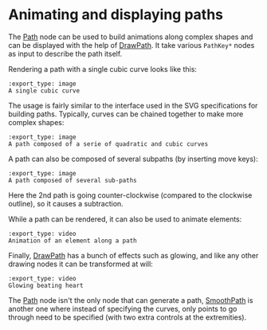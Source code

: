 # Animating and displaying paths

The [Path] node can be used to build animations along complex shapes and can
be displayed with the help of [DrawPath]. It take various `PathKey*` nodes as
input to describe the path itself.

Rendering a path with a single cubic curve looks like this:

```{nope} path.simple
:export_type: image
A single cubic curve
```

The usage is fairly similar to the interface used in the SVG specifications for
building paths. Typically, curves can be chained together to make more complex
shapes:

```{nope} path.chain
:export_type: image
A path composed of a serie of quadratic and cubic curves
```

A path can also be composed of several subpaths (by inserting move keys):

```{nope} path.subpaths
:export_type: image
A path composed of several sub-paths
```

Here the 2nd path is going counter-clockwise (compared to the clockwise
outline), so it causes a subtraction.

While a path can be rendered, it can also be used to animate elements:

```{nope} path.animated
:export_type: video
Animation of an element along a path
```

Finally, [DrawPath] has a bunch of effects such as glowing, and like any other
drawing nodes it can be transformed at will:

```{nope} path.effects
:export_type: video
Glowing beating heart
```

The [Path] node isn't the only node that can generate a path, [SmoothPath] is
another one where instead of specifying the curves, only points to go through
need to be specified (with two extra controls at the extremities).

[Path]: /usr/ref/libnopegl.md#path
[SmoothPath]: /usr/ref/libnopegl.md#smoothpath
[DrawPath]: /usr/ref/libnopegl.md#drawpath
